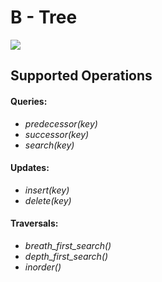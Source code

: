 # B - Tree

![](b_tree.gif)

## Supported Operations

#### Queries:

* *predecessor(key)*
* *successor(key)*
* *search(key)*

#### Updates:

* *insert(key)*
* *delete(key)*

#### Traversals:

* *breath_first_search()*
* *depth_first_search()*
* *inorder()*
